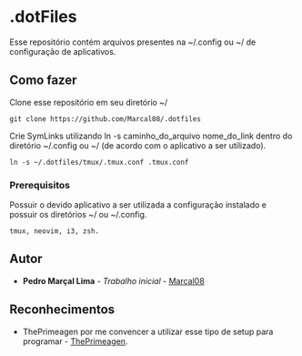# .dotFiles

Esse repositório contém arquivos presentes na ~/.config ou ~/ de configuração de aplicativos.

## Como fazer

Clone esse repositório em seu diretório ~/
```
git clone https://github.com/Marcal08/.dotfiles
```
Crie SymLinks utilizando ln -s caminho_do_arquivo nome_do_link dentro do diretório ~/.config ou ~/ (de acordo com o aplicativo a ser utilizado).
```
ln -s ~/.dotfiles/tmux/.tmux.conf .tmux.conf
```

### Prerequisitos

Possuir o devido aplicativo a ser utilizada a configuração instalado e possuir os diretórios ~/ ou ~/.config.
```
tmux, neovim, i3, zsh.
```

## Autor

* **Pedro Marçal Lima** - *Trabalho inicial* - [Marcal08](https://github.com/Marcal08)

## Reconhecimentos

* ThePrimeagen por me convencer a utilizar esse tipo de setup para programar - [ThePrimeagen](https://github.com/ThePrimeagen).



